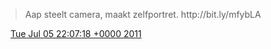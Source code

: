 > Aap steelt camera, maakt zelfportret\. http://bit\.ly/mfybLA

<img src="../../media/tweet.ico" width="12" /> [Tue Jul 05 22:07:18 +0000 2011](https://twitter.com/DromerDenker/status/88368381106991104)